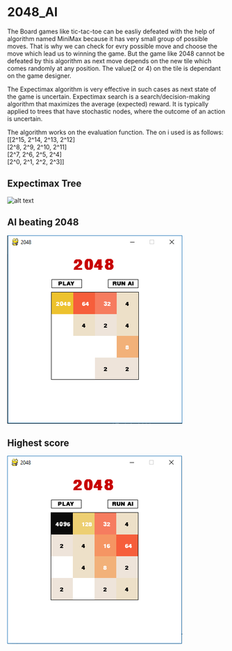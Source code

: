# 2048_AI
The Board games like tic-tac-toe can be easliy defeated with the help of algorithm named MiniMax because it has very small group of possible moves. That is why we can check for evry possible move and choose the move which lead us to winning the game. But the game like 2048 cannot be defeated by this algorithm as next move depends on the new tile which comes randomly at any position. The value(2 or 4) on the tile is dependant on the game designer.

The Expectimax algorithm is very effective in such cases as next state of the game is uncertain. Expectimax search is a search/decision-making algorithm that maximizes the average (expected) reward. It is typically applied to trees that have stochastic nodes, where the outcome of an action is uncertain.

The algorithm works on the evaluation function. The on i used is as follows:
[[2^15,  2^14,  2^13,  2^12]<br>
[2^8,    2^9,   2^10,  2^11]<br>
[2^7,    2^6,   2^5,   2^4]<br>
[2^0,    2^1,   2^2,   2^3]]<br>

## Expectimax Tree

![alt text](https://www.researchgate.net/profile/Jakob_Erdmann/publication/237474023/figure/fig1/AS:341504301256706@1458432378360/A-game-tree-with-expectimax-values.png)

## AI beating 2048

![Screenshot](2048_score.PNG)

## Highest score

![Screenshot](high_score.PNG)
